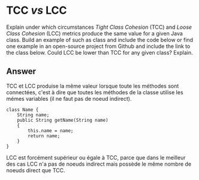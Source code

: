 # TCC *vs* LCC

Explain under which circumstances *Tight Class Cohesion* (TCC) and *Loose Class Cohesion* (LCC) metrics produce the same value for a given Java class. Build an example of such as class and include the code below or find one example in an open-source project from Github and include the link to the class below. Could LCC be lower than TCC for any given class? Explain.

## Answer

TCC et LCC produise la même valeur lorsque toute les méthodes sont connectées, c'est à dire que toutes les méthodes de la classe utilise les mémes variables (il ne faut pas de noeud indirect).

  ```
  class Name {
      String name;
      public String getName(String name)
      {
          this.name = name;
          return name;
      }
  }
  ```

LCC est forcément supérieur ou égale à TCC, parce que dans le meilleur des cas LCC n'a pas de noeuds indirect mais possède le même nombre de noeuds direct que TCC.
